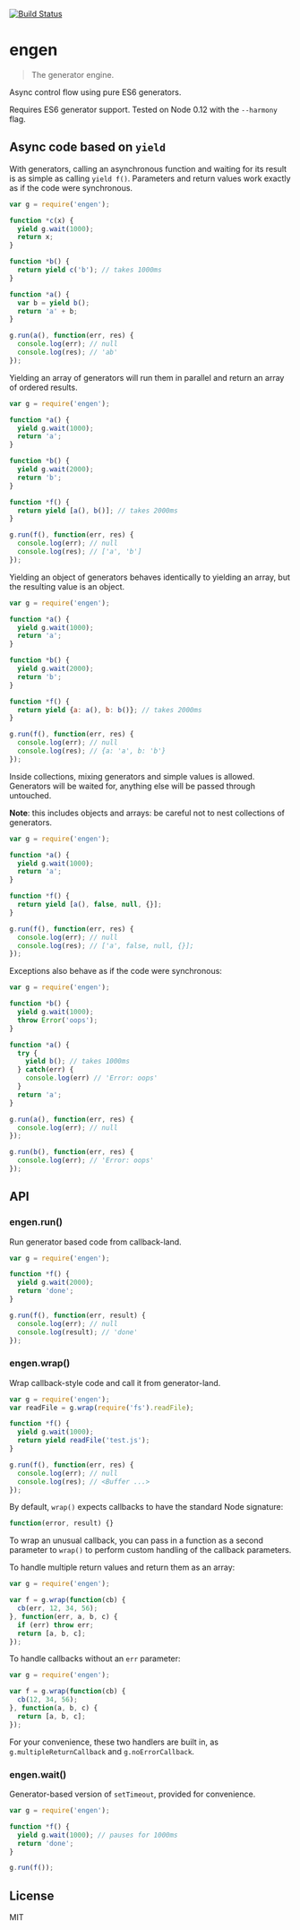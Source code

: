 [![Build Status](https://travis-ci.org/storehouse/engen.svg?branch=master)](http://travis-ci.org/storehouse/engen)

engen
=====

> The generator engine.

Async control flow using pure ES6 generators.

Requires ES6 generator support. Tested on Node 0.12 with the `--harmony` flag.

Async code based on `yield`
---------------------------

With generators, calling an asynchronous function and waiting for its result is
as simple as calling `yield f()`. Parameters and return values work exactly as if
the code were synchronous.

```javascript
var g = require('engen');

function *c(x) {
  yield g.wait(1000);
  return x;
}

function *b() {
  return yield c('b'); // takes 1000ms
}

function *a() {
  var b = yield b();
  return 'a' + b;
}

g.run(a(), function(err, res) {
  console.log(err); // null
  console.log(res); // 'ab'
});
```

Yielding an array of generators will run them in parallel and return an array
of ordered results.

```javascript
var g = require('engen');

function *a() {
  yield g.wait(1000);
  return 'a';
}

function *b() {
  yield g.wait(2000);
  return 'b';
}

function *f() {
  return yield [a(), b()]; // takes 2000ms
}

g.run(f(), function(err, res) {
  console.log(err); // null
  console.log(res); // ['a', 'b']
});
```

Yielding an object of generators behaves identically to yielding an array, but
the resulting value is an object.

```javascript
var g = require('engen');

function *a() {
  yield g.wait(1000);
  return 'a';
}

function *b() {
  yield g.wait(2000);
  return 'b';
}

function *f() {
  return yield {a: a(), b: b()}; // takes 2000ms
}

g.run(f(), function(err, res) {
  console.log(err); // null
  console.log(res); // {a: 'a', b: 'b'}
});
```

Inside collections, mixing generators and simple values is allowed.
Generators will be waited for, anything else will be passed through untouched.

**Note**: this includes objects and arrays: be careful not to nest collections of generators.

```javascript
var g = require('engen');

function *a() {
  yield g.wait(1000);
  return 'a';
}

function *f() {
  return yield [a(), false, null, {}];
}

g.run(f(), function(err, res) {
  console.log(err); // null
  console.log(res); // ['a', false, null, {}];
});
```

Exceptions also behave as if the code were synchronous:

```javascript
var g = require('engen');

function *b() {
  yield g.wait(1000);
  throw Error('oops');
}

function *a() {
  try {
    yield b(); // takes 1000ms
  } catch(err) {
    console.log(err) // 'Error: oops'
  }
  return 'a';
}

g.run(a(), function(err, res) {
  console.log(err); // null
});

g.run(b(), function(err, res) {
  console.log(err); // 'Error: oops'
});
```


API
---

### engen.run()

Run generator based code from callback-land.

```javascript
var g = require('engen');

function *f() {
  yield g.wait(2000);
  return 'done';
}

g.run(f(), function(err, result) {
  console.log(err); // null
  console.log(result); // 'done'
});

```

### engen.wrap()

Wrap callback-style code and call it from generator-land.

```javascript
var g = require('engen');
var readFile = g.wrap(require('fs').readFile);

function *f() {
  yield g.wait(1000);
  return yield readFile('test.js');
}

g.run(f(), function(err, res) {
  console.log(err); // null
  console.log(res); // <Buffer ...>
});
```

By default, `wrap()` expects callbacks to have the standard Node signature:

```javascript
function(error, result) {}
```

To wrap an unusual callback, you can pass in a function as a second parameter
to `wrap()` to perform custom handling of the callback parameters.

To handle multiple return values and return them as an array:

```javascript
var g = require('engen');

var f = g.wrap(function(cb) {
  cb(err, 12, 34, 56);
}, function(err, a, b, c) {
  if (err) throw err;
  return [a, b, c];
});
```

To handle callbacks without an `err` parameter:

```javascript
var g = require('engen');

var f = g.wrap(function(cb) {
  cb(12, 34, 56);
}, function(a, b, c) {
  return [a, b, c];
});
```

For your convenience, these two handlers are built in, as `g.multipleReturnCallback` and `g.noErrorCallback`.

### engen.wait()

Generator-based version of `setTimeout`, provided for convenience.

```javascript
var g = require('engen');

function *f() {
  yield g.wait(1000); // pauses for 1000ms
  return 'done';
}

g.run(f());
```

License
-------

MIT

